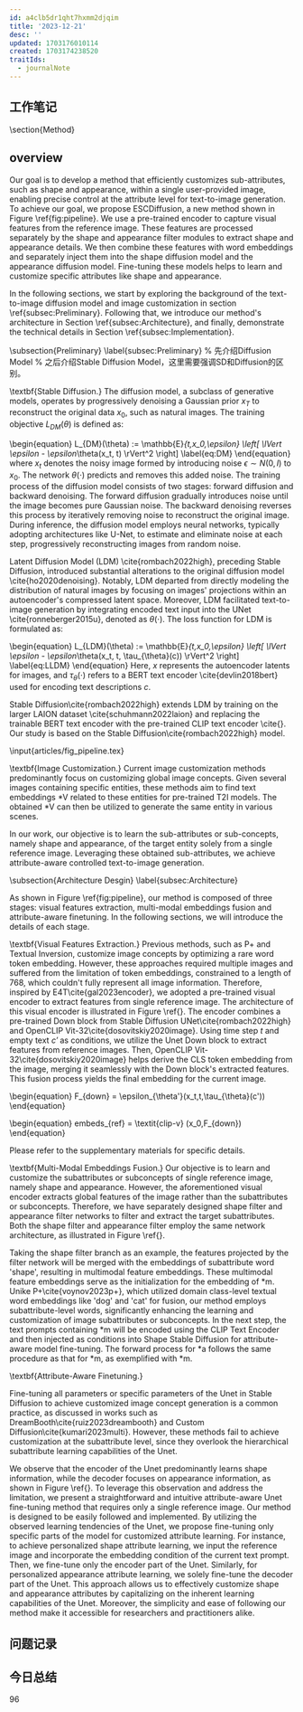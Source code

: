 ```yaml
---
id: a4clb5dr1qht7hxmm2djqim
title: '2023-12-21'
desc: ''
updated: 1703176010114
created: 1703174238520
traitIds:
  - journalNote
---
```

<!--
Based on the journaling method created by Intelligent Change:
- [Intelligent Change: Our Story](https://www.intelligentchange.com/pages/our-story)
- [The Five Minute Journal](https://www.intelligentchange.com/products/the-five-minute-journal)
-->



## **工作笔记**


\section{Method}

## overview

Our goal is to develop a method that efficiently customizes sub-attributes, such as shape and appearance, within a single user-provided image, enabling precise control at the attribute level for text-to-image generation.  To achieve our goal, we propose ESCDiffusion, a new method shown in Figure \ref{fig:pipeline}. We use a pre-trained encoder to capture visual features from the reference image. These features are processed separately by the shape and appearance filter modules to extract shape and appearance details. We then combine these features with word embeddings and separately inject them into the shape diffusion model and the appearance diffusion model. Fine-tuning these models helps to learn and customize specific attributes like shape and appearance.


In the following sections, we start by exploring the background of the text-to-image diffusion model and image customization in section \ref{subsec:Preliminary}. 
Following that, we introduce our method's architecture in Section \ref{subsec:Architecture}, and finally, demonstrate the technical details in Section \ref{subsec:Implementation}.


\subsection{Preliminary}
\label{subsec:Preliminary}
% 先介绍Diffusion Model
% 之后介绍Stable Diffusion Model，这里需要强调SD和Diffusion的区别。

\textbf{Stable Diffusion.} The diffusion model, a subclass of generative models, operates by progressively denoising a Gaussian prior $x_T$ to reconstruct the original data $x_0$, such as natural images. The training objective $L_{DM}(\theta)$ is defined as:

\begin{equation}
    L_{DM}(\theta) := \mathbb{E}_{t,x_0,\epsilon} \left[ \lVert \epsilon - \epsilon_\theta(x_t, t) \rVert^2 \right] \label{eq:DM}
\end{equation}
where $x_t$ denotes the noisy image formed by introducing noise $\epsilon \sim N(0, I)$ to $x_0$. The network $\theta(\cdot)$ predicts and removes this added noise. The training process of the diffusion model consists of two stages: forward diffusion and backward denoising. The forward diffusion gradually introduces noise until the image becomes pure Gaussian noise. The backward denoising reverses this process by iteratively removing noise to reconstruct the original image. During inference, the diffusion model employs neural networks, typically adopting architectures like U-Net, to estimate and eliminate noise at each step, progressively reconstructing images from random noise.

Latent Diffusion Model (LDM) \cite{rombach2022high}, preceding Stable Diffusion, introduced substantial alterations to the original diffusion model \cite{ho2020denoising}. Notably, LDM departed from directly modeling the distribution of natural images by focusing on images' projections within an autoencoder's compressed latent space. Moreover, LDM facilitated text-to-image generation by integrating encoded text input into the UNet \cite{ronneberger2015u}, denoted as $\theta(\cdot)$. The loss function for LDM is formulated as:


\begin{equation}
    L_{LDM}(\theta) := \mathbb{E}_{t,x_0,\epsilon} \left[ \lVert \epsilon - \epsilon_\theta(x_t, t, \tau_{\theta}(c)) \rVert^2 \right] \label{eq:LLDM}
\end{equation}
Here, $x$ represents the autoencoder latents for images, and $\tau_{\theta}(\cdot)$ refers to a BERT text encoder \cite{devlin2018bert} used for encoding text descriptions $c$.

Stable Diffusion\cite{rombach2022high} extends LDM by training on the larger LAION dataset \cite{schuhmann2022laion} and replacing the trainable BERT text encoder with the pre-trained CLIP text encoder \cite{}.
Our study is based on the Stable Diffusion\cite{rombach2022high} model. 


\input{articles/fig_pipeline.tex}


\textbf{Image Customization.} Current image customization methods predominantly focus on customizing global image concepts. Given several images containing specific entities, these methods aim to find text embeddings *V related to these entities for pre-trained T2I models. The obtained *V can then be utilized to generate the same entity in various scenes.

In our work, our objective is to learn the sub-attributes or sub-concepts, namely shape and appearance, of the target entity solely from a single reference image. Leveraging these obtained sub-attributes, we achieve attribute-aware controlled text-to-image generation. 



\subsection{Architecture Desgin}
\label{subsec:Architecture}

As shown in Figure \ref{fig:pipeline}, our method is composed of three stages: visual features extraction, multi-modal embeddings fusion and attribute-aware finetuning. In the following sections, we will introduce the details of each stage.

\textbf{Visual Features Extraction.} Previous methods, such as P+ and Textual Inversion, customize image concepts by optimizing a rare word token embedding. However, these approaches required multiple images and suffered from the limitation of token embeddings, constrained to a length of 768, which couldn't fully represent all image information. Therefore, inspired by E4T\cite{gal2023encoder}, we adopted a pre-trained visual encoder to extract features from single reference image. The architecture of this visual encoder is illustrated in Figure \ref{}.
The encoder combines a pre-trained Down block from Stable Diffusion UNet\cite{rombach2022high} and OpenCLIP Vit-32\cite{dosovitskiy2020image}. Using time step $\mathit{t}$ and empty text $\mathit{c'}$ as conditions, we utilize the Unet Down block to extract features from reference images. Then, OpenCLIP Vit-32\cite{dosovitskiy2020image} helps derive the CLS token embedding from the image, merging it seamlessly with the Down block's extracted features. This fusion process yields the final embedding for the current image. 


\begin{equation}
F_{down} = \epsilon_{\theta'}(x_t,t,\tau_{\theta}(c'))
\end{equation}

\begin{equation}
    embeds_{ref} = \textit{clip-v} (x_0,F_{down}) 
\end{equation}

Please refer to the supplementary materials for specific details.



\textbf{Multi-Modal Embeddings Fusion.} Our objective is to learn and customize the subattributes or subconcepts of single reference image, namely shape and appearance. However, the aforementioned visual encoder extracts global features of the image rather than the subattributes or subconcepts. Therefore, we have separately designed shape filter and appearance filter networks to filter and extract the target subattributes. Both the shape filter and appearance filter employ the same network architecture, as illustrated in Figure \ref{}. 

Taking the shape filter branch as an example, the features projected by the filter network will be merged with the embeddings of subattribute word 'shape', resulting in multimodal feature embeddings. These multimodal feature embeddings serve as the initialization for the embedding of *m. 
Unike P+\cite{voynov2023p+}, which utilized domain class-level textual word embeddings like 'dog' and 'cat' for fusion, our method employs subattribute-level words, significantly enhancing the learning and customization of image subattributes or subconcepts.
In the next step, the text prompts containing *m will be encoded using the CLIP Text Encoder and then injected as conditions into Shape Stable Diffusion for attribute-aware model fine-tuning.
The forward process for *a follows the same procedure as that for *m, as exemplified with *m.


\textbf{Attribute-Aware Finetuning.} 

Fine-tuning all parameters or specific parameters of the Unet in Stable Diffusion to achieve customized image concept generation is a common practice, 
as discussed in works such as DreamBooth\cite{ruiz2023dreambooth} and Custom Diffusion\cite{kumari2023multi}. However, these methods fail to achieve customization at the subattribute level, since they overlook the hierarchical subattribute learning capabilities of the Unet.


We observe that the encoder of the Unet predominantly learns shape information, while the decoder focuses on appearance information, as shown in Figure \ref{}. To leverage this observation and address the limitation, we present a straightforward and intuitive attribute-aware Unet fine-tuning method that requires only a single reference image. Our method is designed to be easily followed and implemented.
By utilizing the observed learning tendencies of the Unet, we propose fine-tuning only specific parts of the model for customized attribute learning. For instance, to achieve personalized shape attribute learning, we input the reference image and incorporate the embedding condition of the current text prompt. Then, we fine-tune only the encoder part of the Unet. Similarly, for personalized appearance attribute learning, we solely fine-tune the decoder part of the Unet.
This approach allows us to effectively customize shape and appearance attributes by capitalizing on the inherent learning capabilities of the Unet. Moreover, the simplicity and ease of following our method make it accessible for researchers and practitioners alike.




## **问题记录**


## **今日总结**

96
